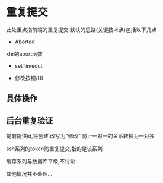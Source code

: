 # 重复提交

此处重点指前端的重复提交,默认的思路\(关键技术点\)包括以下几点

* Aborted

xhr的abort函数

* setTimeout

* 修改按钮/UI

## 具体操作





## 后台重复验证

提前提供id,将创建,改写为"修改",防止一对一的关系转换为一对多

ssh系列的token防重复提交,指的是该系列

缓存系列与数据库平级,不讨论

其他情况并不处理...

